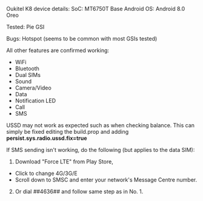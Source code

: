 Oukitel K8 device details:
SoC: MT6750T
Base Android OS: Android 8.0 Oreo 

Tested: Pie GSI 

Bugs:
Hotspot (seems to be common with most GSIs tested) 

All other features are confirmed working: 
* WiFi
* Bluetooth 
* Dual SIMs
* Sound
* Camera/Video
* Data
* Notification LED
* Call
* SMS

USSD may not work as expected such as when checking balance. This can simply be fixed editing the build.prop and adding 
**persist.sys.radio.ussd.fix=true**

If SMS sending isn't working, do the following (but applies to the data SIM):
 
1. Download "Force LTE" from Play Store, 
* Click to change 4G/3G/E
* Scroll down to SMSC and enter your network's Message Centre number. 

2. Or dial *#*#4636#*#* and follow same step as in No. 1.